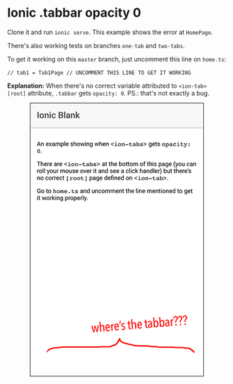 # Ionic .tabbar opacity 0

Clone it and run `ionic serve`. This example shows the error at `HomePage`.

There's also working tests on branches `one-tab` and `two-tabs`.

To get it working on this `master` branch, just uncomment this line on `home.ts`:

    // tab1 = Tab1Page // UNCOMMENT THIS LINE TO GET IT WORKING

**Explanation:** When there's no correct variable attributed to `<ion-tab>` `[root]` attribute, `.tabbar` gets `opacity: 0`. PS.: that's not exactly a bug.

<p align="center">
  <img align="center" alt="Screenshot" height="628" src="./screenshot.png" width="400">
</p>
